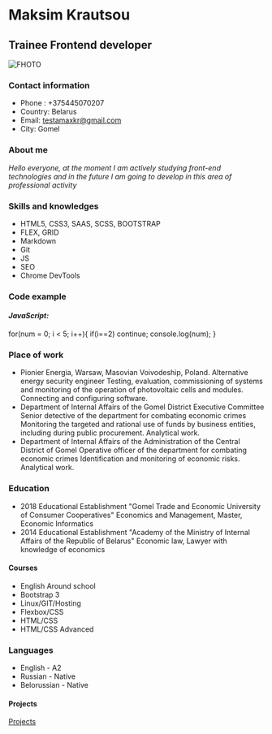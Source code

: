 # Maksim Krautsou
## Trainee Frontend developer
![FHOTO](https://img.hhcdn.ru/photo/649942752.jpeg?t=1670783941&h=kKr8IBrVhiXm98qMpDIMlQ)
### Contact information
* Phone : +375445070207
* Country: Belarus
* Email: testamaxkr@gmail.com
* City: Gomel
### About me
*Hello everyone, at the moment I am actively studying front-end technologies and in the future I am going to develop in this area of professional activity*
### Skills and knowledges
* HTML5, CSS3, SAAS, SCSS, BOOTSTRAP
* FLEX, GRID
* Markdown
* Git
* JS
* SEO
* Chrome DevTools
### Code example
#### *JavaScript:*
for(num = 0; i < 5; i++){
    if(i==2) continue; 
    console.log(num);
}
### Place of work
* Pionier Energia, Warsaw, Masovian Voivodeship, Poland. 
Alternative energy security engineer
Testing, evaluation, commissioning of systems and monitoring of the operation of photovoltaic cells and modules. Connecting and configuring software.
* Department of Internal Affairs of the Gomel District Executive Committee
Senior detective of the department for combating economic crimes
Monitoring the targeted and rational use of funds by business entities, including during public procurement. Analytical work.
* Department of Internal Affairs of the Administration of the Central District of Gomel
Operative officer of the department for combating economic crimes
Identification and monitoring of economic risks. Analytical work.
### Education
* 2018 Educational Establishment "Gomel Trade and Economic University of Consumer Cooperatives"
Economics and Management, Master, Economic Informatics
* 2014 Educational Establishment "Academy of the Ministry of Internal Affairs of the Republic of Belarus"
Economic law, Lawyer with knowledge of economics

#### Courses
* English Around school
* Bootstrap 3
* Linux/GIT/Hosting
* Flexbox/CSS
* HTML/CSS
* HTML/CSS Advanced

### Languages
* English - A2
* Russian - Native
* Belorussian - Native

#### Projects
[Projects](https://github.com/testmaxkr)